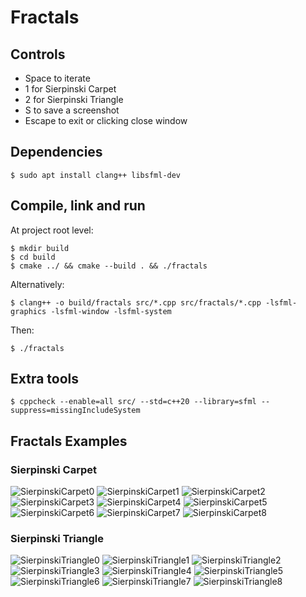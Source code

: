 # Fractals
## Controls
* Space to iterate
* 1 for Sierpinski Carpet
* 2 for Sierpinski Triangle
* S to save a screenshot
* Escape to exit or clicking close window

## Dependencies
```
$ sudo apt install clang++ libsfml-dev
```

## Compile, link and run
At project root level:
```
$ mkdir build
$ cd build
$ cmake ../ && cmake --build . && ./fractals
```
Alternatively:
```
$ clang++ -o build/fractals src/*.cpp src/fractals/*.cpp -lsfml-graphics -lsfml-window -lsfml-system
```

Then:
```
$ ./fractals
```

## Extra tools

```
$ cppcheck --enable=all src/ --std=c++20 --library=sfml --suppress=missingIncludeSystem
```

## Fractals Examples
### Sierpinski Carpet
![SierpinskiCarpet0](img/SierpinskiCarpet0.png)
![SierpinskiCarpet1](img/SierpinskiCarpet1.png)
![SierpinskiCarpet2](img/SierpinskiCarpet2.png)
![SierpinskiCarpet3](img/SierpinskiCarpet3.png)
![SierpinskiCarpet4](img/SierpinskiCarpet4.png)
![SierpinskiCarpet5](img/SierpinskiCarpet5.png)
![SierpinskiCarpet6](img/SierpinskiCarpet6.png)
![SierpinskiCarpet7](img/SierpinskiCarpet7.png)
![SierpinskiCarpet8](img/SierpinskiCarpet8.png)
### Sierpinski Triangle
![SierpinskiTriangle0](img/SierpinskiTriangle0.png)
![SierpinskiTriangle1](img/SierpinskiTriangle1.png)
![SierpinskiTriangle2](img/SierpinskiTriangle2.png)
![SierpinskiTriangle3](img/SierpinskiTriangle3.png)
![SierpinskiTriangle4](img/SierpinskiTriangle4.png)
![SierpinskiTriangle5](img/SierpinskiTriangle5.png)
![SierpinskiTriangle6](img/SierpinskiTriangle6.png)
![SierpinskiTriangle7](img/SierpinskiTriangle7.png)
![SierpinskiTriangle8](img/SierpinskiTriangle8.png)